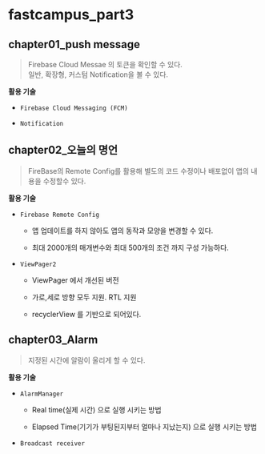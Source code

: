 # fastcampus_part3

## chapter01_push message

> Firebase Cloud Messae 의 토큰을 확인할 수 있다.<br>
일반, 확장형, 커스텀 Notification을 볼 수 있다.


**활용 기술**

- `Firebase Cloud Messaging (FCM)`

- `Notification`

## chapter02_오늘의 명언

> FireBase의 Remote Config를 활용해 별도의 코드 수정이나 배포없이 앱의 내용을 수정할수 있다.


**활용 기술**

- `Firebase Remote Config`

    - 앱 업데이트를 하지 않아도 앱의 동작과 모양을 변경할 수 있다.

    - 최대 2000개의 매개변수와 최대 500개의 조건 까지 구성 가능하다.

- `ViewPager2`

    - ViewPager 에서 개선된 버전
  
    - 가로,세로 방향 모두 지원. RTL 지원
  
    - recyclerView 를 기반으로 되어있다.

## chapter03_Alarm

> 지정된 시간에 알람이 울리게 할 수 있다.

**활용 기술**

 - `AlarmManager`

    - Real time(실제 시간) 으로 실행 시키는 방법
  
    - Elapsed Time(기기가 부팅된지부터 얼마나 지났는지) 으로 실행 시키는 방법

 - `Broadcast receiver`

